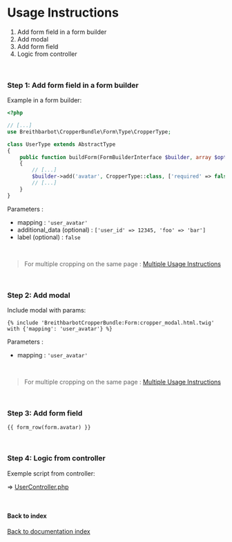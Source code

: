 # Usage Instructions

1. Add form field in a form builder
2. Add modal
3. Add form field
4. Logic from controller

<br>

### Step 1: Add form field in a form builder
Example in a form builder:

```php
<?php

// [...]
use Breithbarbot\CropperBundle\Form\Type\CropperType;

class UserType extends AbstractType
{
    public function buildForm(FormBuilderInterface $builder, array $options)
    {
        // [...]
        $builder->add('avatar', CropperType::class, ['required' => false, 'mapping' => 'user_avatar', 'additional_data' => ['user_id' => 12345, 'foo' => 'bar'], 'label' => false]);
        // [...]
    }
}
```

Parameters :
* mapping : `'user_avatar'`
* additional_data (optional) : `['user_id' => 12345, 'foo' => 'bar']`
* label (optional) : `false`

<br>

> For multiple cropping on the same page : [Multiple Usage Instructions](usage-multiple.md)

<br>

### Step 2: Add modal
Include modal with params:

```twig
{% include 'BreithbarbotCropperBundle:Form:cropper_modal.html.twig' with {'mapping': 'user_avatar'} %}
```

Parameters :
* mapping : `'user_avatar'`

<br>

> For multiple cropping on the same page : [Multiple Usage Instructions](usage-multiple.md)

<br>

### Step 3: Add form field

```twig
{{ form_row(form.avatar) }}
```

<br>

### Step 4: Logic from controller
Exemple script from controller:

=> [UserController.php](exemples/Controller/UserController.php)

<br>

#### Back to index
[Back to documentation index](index.md)
